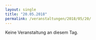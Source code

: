 ```yaml
---
layout: single
title: "20.05.2018"
permalink: /veranstaltungen/2018/05/20/
---
```


Keine Veranstaltung an diesem Tag.
